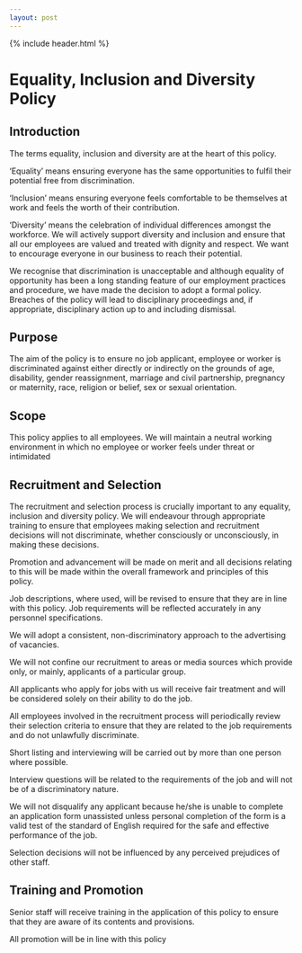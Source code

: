 ```yaml
---
layout: post
---
```


{% include header.html %}

# Equality, Inclusion and Diversity Policy 

## Introduction

The terms equality, inclusion and diversity are at the heart of this policy. 

‘Equality’ means ensuring everyone has the same opportunities to fulfil their potential free from discrimination. 

‘Inclusion’ means ensuring everyone feels comfortable to be themselves at work and feels the worth of their contribution. 

‘Diversity’ means the celebration of individual differences amongst the workforce. We will actively support diversity and inclusion and ensure that all our employees are valued and treated with dignity and respect. We want to encourage everyone in our business to reach their potential. 

We recognise that discrimination is unacceptable and although equality of opportunity has been a long standing feature of our employment practices and procedure, we have made the decision to adopt a formal policy. Breaches of the policy will lead to disciplinary proceedings and, if appropriate, disciplinary action up to and including dismissal. 

## Purpose 

The aim of the policy is to ensure no job applicant, employee or worker is discriminated against either directly or indirectly on the grounds of age, disability, gender reassignment, marriage and civil partnership, pregnancy or maternity, race, religion or belief, sex or sexual orientation. 

## Scope 

This policy applies to all employees. We will maintain a neutral working environment in which no employee or worker feels under threat or intimidated 

## Recruitment and Selection 

The recruitment and selection process is crucially important to any equality, inclusion and diversity policy. We will endeavour through appropriate training to ensure that employees making selection and recruitment decisions will not discriminate, whether consciously or unconsciously, in making these decisions. 

Promotion and advancement will be made on merit and all decisions relating to this will be made within the overall framework and principles of this policy. 

Job descriptions, where used, will be revised to ensure that they are in line with this policy. Job requirements will be reflected accurately in any personnel specifications. 

We will adopt a consistent, non-discriminatory approach to the advertising of vacancies. 

We will not confine our recruitment to areas or media sources which provide only, or mainly, applicants of a particular group. 

All applicants who apply for jobs with us will receive fair treatment and will be considered solely on their ability to do the job. 

All employees involved in the recruitment process will periodically review their selection criteria to ensure that they are related to the job requirements and do not unlawfully discriminate. 

Short listing and interviewing will be carried out by more than one person where possible. 

Interview questions will be related to the requirements of the job and will not be of a discriminatory nature. 

We will not disqualify any applicant because he/she is unable to complete an application form unassisted unless personal completion of the form is a valid test of the standard of English required for the safe and effective performance of the job. 

Selection decisions will not be influenced by any perceived prejudices of other staff. 

## Training and Promotion 

Senior staff will receive training in the application of this policy to ensure that they are aware of its contents and provisions. 

All promotion will be in line with this policy 

